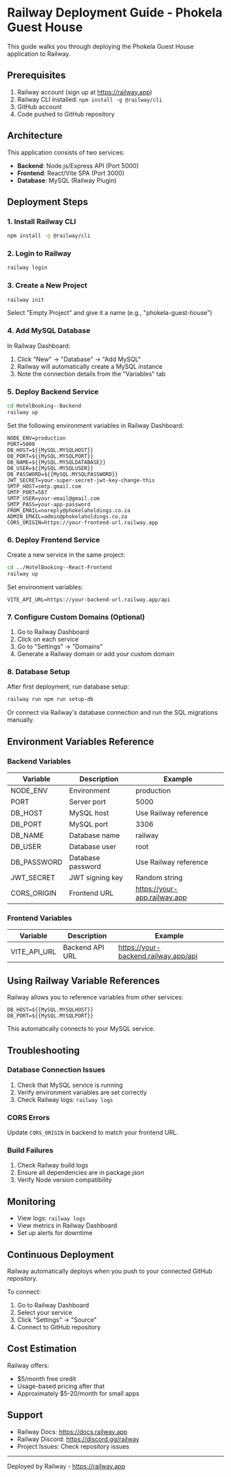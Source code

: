 # Railway Deployment Guide - Phokela Guest House

This guide walks you through deploying the Phokela Guest House application to Railway.

## Prerequisites

1. Railway account (sign up at https://railway.app)
2. Railway CLI installed: `npm install -g @railway/cli`
3. GitHub account
4. Code pushed to GitHub repository

## Architecture

This application consists of two services:
- **Backend**: Node.js/Express API (Port 5000)
- **Frontend**: React/Vite SPA (Port 3000)
- **Database**: MySQL (Railway Plugin)

## Deployment Steps

### 1. Install Railway CLI

```bash
npm install -g @railway/cli
```

### 2. Login to Railway

```bash
railway login
```

### 3. Create a New Project

```bash
railway init
```

Select "Empty Project" and give it a name (e.g., "phokela-guest-house")

### 4. Add MySQL Database

In Railway Dashboard:
1. Click "New" → "Database" → "Add MySQL"
2. Railway will automatically create a MySQL instance
3. Note the connection details from the "Variables" tab

### 5. Deploy Backend Service

```bash
cd HotelBooking--Backend
railway up
```

Set the following environment variables in Railway Dashboard:

```
NODE_ENV=production
PORT=5000
DB_HOST=${{MySQL.MYSQLHOST}}
DB_PORT=${{MySQL.MYSQLPORT}}
DB_NAME=${{MySQL.MYSQLDATABASE}}
DB_USER=${{MySQL.MYSQLUSER}}
DB_PASSWORD=${{MySQL.MYSQLPASSWORD}}
JWT_SECRET=your-super-secret-jwt-key-change-this
SMTP_HOST=smtp.gmail.com
SMTP_PORT=587
SMTP_USER=your-email@gmail.com
SMTP_PASS=your-app-password
FROM_EMAIL=noreply@phokelaholdings.co.za
ADMIN_EMAIL=admin@phokelaholdings.co.za
CORS_ORIGIN=https://your-frontend-url.railway.app
```

### 6. Deploy Frontend Service

Create a new service in the same project:

```bash
cd ../HotelBooking--React-Frontend
railway up
```

Set environment variables:

```
VITE_API_URL=https://your-backend-url.railway.app/api
```

### 7. Configure Custom Domains (Optional)

1. Go to Railway Dashboard
2. Click on each service
3. Go to "Settings" → "Domains"
4. Generate a Railway domain or add your custom domain

### 8. Database Setup

After first deployment, run database setup:

```bash
railway run npm run setup-db
```

Or connect via Railway's database connection and run the SQL migrations manually.

## Environment Variables Reference

### Backend Variables

| Variable | Description | Example |
|----------|-------------|---------|
| NODE_ENV | Environment | production |
| PORT | Server port | 5000 |
| DB_HOST | MySQL host | Use Railway reference |
| DB_PORT | MySQL port | 3306 |
| DB_NAME | Database name | railway |
| DB_USER | Database user | root |
| DB_PASSWORD | Database password | Use Railway reference |
| JWT_SECRET | JWT signing key | Random string |
| CORS_ORIGIN | Frontend URL | https://your-app.railway.app |

### Frontend Variables

| Variable | Description | Example |
|----------|-------------|---------|
| VITE_API_URL | Backend API URL | https://your-backend.railway.app/api |

## Using Railway Variable References

Railway allows you to reference variables from other services:

```
DB_HOST=${{MySQL.MYSQLHOST}}
DB_PORT=${{MySQL.MYSQLPORT}}
```

This automatically connects to your MySQL service.

## Troubleshooting

### Database Connection Issues

1. Check that MySQL service is running
2. Verify environment variables are set correctly
3. Check Railway logs: `railway logs`

### CORS Errors

Update `CORS_ORIGIN` in backend to match your frontend URL.

### Build Failures

1. Check Railway build logs
2. Ensure all dependencies are in package.json
3. Verify Node version compatibility

## Monitoring

- View logs: `railway logs`
- View metrics in Railway Dashboard
- Set up alerts for downtime

## Continuous Deployment

Railway automatically deploys when you push to your connected GitHub repository.

To connect:
1. Go to Railway Dashboard
2. Select your service
3. Click "Settings" → "Source"
4. Connect to GitHub repository

## Cost Estimation

Railway offers:
- $5/month free credit
- Usage-based pricing after that
- Approximately $5-20/month for small apps

## Support

- Railway Docs: https://docs.railway.app
- Railway Discord: https://discord.gg/railway
- Project Issues: Check repository issues

---

Deployed by Railway - https://railway.app

